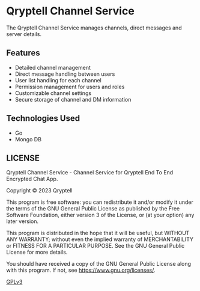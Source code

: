 # Qryptell Channel Service

The Qryptell Channel Service manages channels, direct messages and server details.

## Features

- Detailed channel management
- Direct message handling between users
- User list handling for each channel
- Permission management for users and roles
- Customizable channel settings
- Secure storage of channel and DM information

## Technologies Used

- Go
- Mongo DB

## LICENSE

Qryptell Channel Service - Channel Service for Qryptell End To End Encrypted Chat App.

Copyright © 2023  Qryptell

This program is free software: you can redistribute it and/or modify
it under the terms of the GNU General Public License as published by
the Free Software Foundation, either version 3 of the License, or
(at your option) any later version.

This program is distributed in the hope that it will be useful,
but WITHOUT ANY WARRANTY; without even the implied warranty of
MERCHANTABILITY or FITNESS FOR A PARTICULAR PURPOSE.  See the
GNU General Public License for more details.

You should have received a copy of the GNU General Public License
along with this program.  If not, see <https://www.gnu.org/licenses/>.

[GPLv3](LICENSE)
